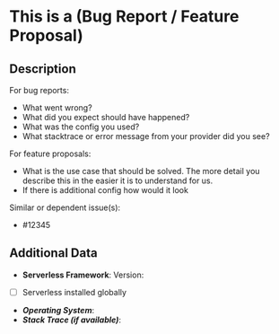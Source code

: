 <!--
1. Please check if an issue already exists so there are no duplicates
2. Fill out the whole template so we have a good overview on the issue
3. Do not remove any section of the template. If something is not applicable leave it empty but leave it in the Issue
4. Please follow the template, otherwise we'll have to ask you to update it
-->

# This is a (Bug Report / Feature Proposal)

## Description

For bug reports:
* What went wrong?
* What did you expect should have happened?
* What was the config you used?
* What stacktrace or error message from your provider did you see?

For feature proposals:
* What is the use case that should be solved. The more detail you describe this in the easier it is to understand for us.
* If there is additional config how would it look

Similar or dependent issue(s):
* #12345

## Additional Data

* **Serverless Framework**:
Version:
- [ ] Serverless installed globally
* ***Operating System***:
* ***Stack Trace (if available)***:
